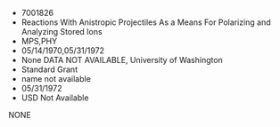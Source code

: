 * 7001826
* Reactions With Anistropic Projectiles As a Means For        Polarizing and Analyzing Stored Ions
* MPS,PHY
* 05/14/1970,05/31/1972
* None   DATA NOT AVAILABLE, University of Washington
* Standard Grant
*   name not available
* 05/31/1972
* USD Not Available

NONE
